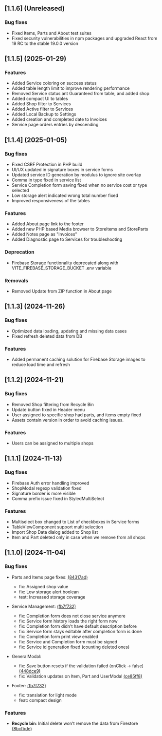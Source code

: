 ## [1.1.6] (Unreleased)

### Bug fixes
 - Fixed Items, Parts and About test suites
 - Fixed security vulnerabilities in npm packages and upgraded React from 19 RC to the stable 19.0.0 version

## [1.1.5] (2025-01-29)

### Features
 - Added Service coloring on success status
 - Added table length limit to improve rendering performance
 - Removed Service status ant Guaranteed from table, and added shop
 - Added compact UI to tables
 - Added Shop filter to Services
 - Added Active filter to Services
 - Added Local Backup to Settings
 - Added creation and completed date to Invoices
 - Service page orders entries by descending

## [1.1.4] (2025-01-05)

### Bug fixes
 * Fixed CSRF Protection in PHP build
 * UI/UX updated in signature boxes in service forms
 * Updated service ID generation by modulus to ignore site overlap
 * Comma in type fixed in service list
 * Service Completion form saving fixed when no service cost or type selected
 * Low storage alert indicated wrong total number fixed
 * Improved responsiveness of the tables

### Features
 * Added About page link to the footer
 * Added new PHP based Media browser to StoreItems and StoreParts
 * Added Notes page as "Invoices"
 * Added Diagnostic page to Services for troubleshooting

### Deprecation
 * Firebase Storage functionality deprecated along with VITE_FIREBASE_STORAGE_BUCKET .env variable

### Removals
 * Removed Update from ZIP function in About page

## [1.1.3] (2024-11-26)

### Bug fixes
 * Optimized data loading, updating and missing data cases
 * Fixed refresh deleted data from DB

### Features
 * Added permanent caching solution for Firebase Storage images to reduce load time and refresh

## [1.1.2] (2024-11-21)

### Bug fixes
 * Removed Shop filtering from Recycle Bin
 * Update button fixed in Header menu
 * User assigned to specific shop had parts, and items empty fixed
 * Assets contain version in order to avoid caching issues.

### Features
 * Users can be assigned to multiple shops

## [1.1.1] (2024-11-13)

### Bug fixes

* Firebase Auth error handling improved
* ShopModal regexp validation fixed
* Signature border is more visible
* Comma prefix issue fixed in StyledMultiSelect

### Features

* Multiselect box changed to List of checkboxes in Service forms
* TableViewComponent support multi selection
* Import Shop Data dialog added to Shop list
* Item and Part deleted only in case when we remove from all shops


## [1.1.0] (2024-11-04)

### Bug fixes

* Parts and Items page fixes: [(84317ad)](https://github.com/Reterics/storager/commit/84317ad6049b30a32d65b61dff1cb7163ed979c2)
  * fix: Assigned shop value
  * fix: Low storage alert boolean
  * test: Increased storage coverage

* Service Management: [(fb7f732)](https://github.com/Reterics/storager/commit/fb7f73203672c4cc2e767f235c22a988cf401039)
  * fix: Completion form does not close service anymore
  * fix: Service form history loads the right form now
  * fix: Completion form didn't have default description before
  * fix: Service form stays editable after completion form is done
  * fix: Completion form print view enabled
  * fix: Service and Completion form must be signed
  * fix: Service id generation fixed (counting deleted ones)

* GeneralModal:
  * fix: Save button resets if the validation failed (onClick -> false) [(448dce9)](https://github.com/Reterics/storager/commit/448dce9188c7f087429f4016b18dd0145e4e53a9)
  * fix: Validation updates on Item, Part and UserModal [(ce85ff8)](https://github.com/Reterics/storager/commit/ce85ff89a35fa4ae3ff3c38f7ce9780efc59c710)

* Footer: [(fb7f732)](https://github.com/Reterics/storager/commit/fb7f73203672c4cc2e767f235c22a988cf401039)
  * fix: translation for light mode
  * feat: compact design

### Features

* **Recycle bin**: Initial delete won't remove the data from Firestore [(8bcfbde)](https://github.com/Reterics/storager/commit/8bcfbdefdf54cca2441fbd6973e3559d1a0ff2c1)
